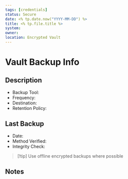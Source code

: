 ```yaml
---
tags: [credentials]
status: Secure
date: <% tp.date.now("YYYY-MM-DD") %>
title: <% tp.file.title %>
system:
owner:
location: Encrypted Vault
---
```


# Vault Backup Info

## Description
- Backup Tool:
- Frequency:
- Destination:
- Retention Policy:

## Last Backup
- Date:
- Method Verified:
- Integrity Check:

> [!tip] Use offline encrypted backups where possible

## Notes
